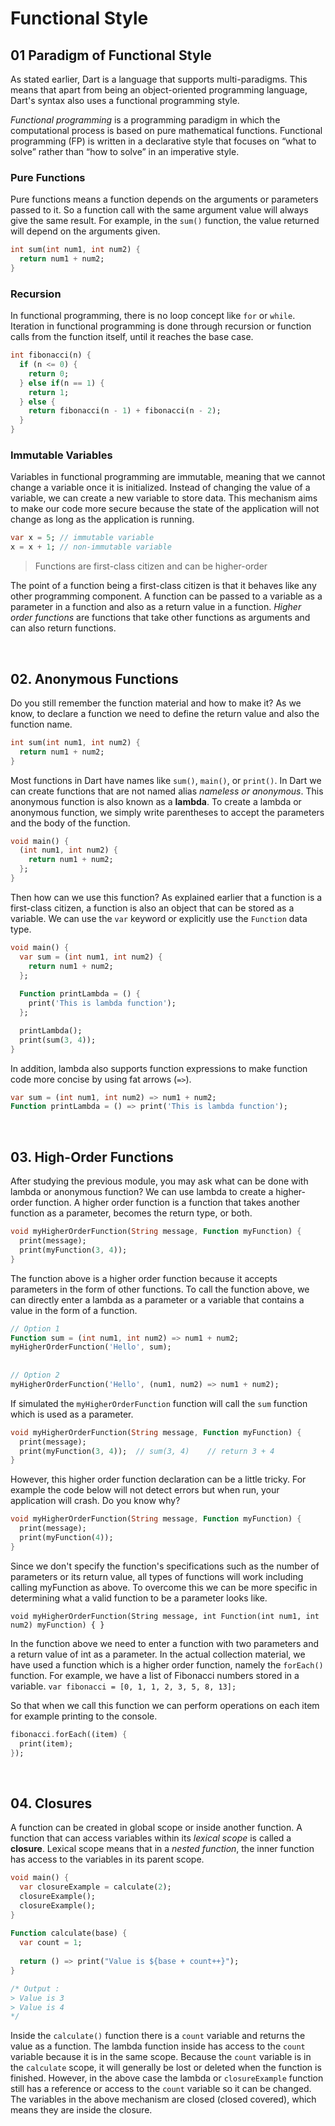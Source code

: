 # Functional Style

## 01 Paradigm of Functional Style
As stated earlier, Dart is a language that supports multi-paradigms. This means that apart from being an object-oriented programming language, Dart's syntax also uses a functional programming style.

*Functional programming* is a programming paradigm in which the computational process is based on pure mathematical functions. Functional programming (FP) is written in a declarative style that focuses on “what to solve” rather than “how to solve” in an imperative style.

### Pure Functions
Pure functions means a function depends on the arguments or parameters passed to it. So a function call with the same argument value will always give the same result. For example, in the `sum()` function, the value returned will depend on the arguments given.

```dart
int sum(int num1, int num2) {
  return num1 + num2;
}
```

### Recursion
In functional programming, there is no loop concept like `for` or `while`. Iteration in functional programming is done through recursion or function calls from the function itself, until it reaches the base case.

```dart
int fibonacci(n) {
  if (n <= 0) {
    return 0;
  } else if(n == 1) {
    return 1;
  } else {
    return fibonacci(n - 1) + fibonacci(n - 2);
  }
}
```

### Immutable Variables
Variables in functional programming are immutable, meaning that we cannot change a variable once it is initialized. Instead of changing the value of a variable, we can create a new variable to store data. This mechanism aims to make our code more secure because the state of the application will not change as long as the application is running.

```dart
var x = 5; // immutable variable 
x = x + 1; // non-immutable variable
```

> Functions are first-class citizen and can be higher-order

The point of a function being a first-class citizen is that it behaves like any other programming component. A function can be passed to a variable as a parameter in a function and also as a return value in a function. *Higher order functions* are functions that take other functions as arguments and can also return functions.

&emsp;
## 02. Anonymous Functions
Do you still remember the function material and how to make it? As we know, to declare a function we need to define the return value and also the function name.

```dart
int sum(int num1, int num2) {
  return num1 + num2;
}
```

Most functions in Dart have names like `sum()`, `main()`, or `print()`. In Dart we can create functions that are not named alias *nameless or anonymous*. This anonymous function is also known as a **lambda**. To create a lambda or anonymous function, we simply write parentheses to accept the parameters and the body of the function.

```dart
void main() {
  (int num1, int num2) {
    return num1 + num2;
  };
}
```

Then how can we use this function? As explained earlier that a function is a first-class citizen, a function is also an object that can be stored as a variable. We can use the `var` keyword or explicitly use the `Function` data type.

```dart
void main() {
  var sum = (int num1, int num2) {
    return num1 + num2;
  };
 
  Function printLambda = () {
    print('This is lambda function');
  };

  printLambda();
  print(sum(3, 4));
}
```

In addition, lambda also supports function expressions to make function code more concise by using fat arrows (`=>`).

```dart
var sum = (int num1, int num2) => num1 + num2;
Function printLambda = () => print('This is lambda function');
```

&emsp;
## 03. High-Order Functions
After studying the previous module, you may ask what can be done with lambda or anonymous function? We can use lambda to create a higher-order function. A higher order function is a function that takes another function as a parameter, becomes the return type, or both.

```dart
void myHigherOrderFunction(String message, Function myFunction) {
  print(message);
  print(myFunction(3, 4));
}
```

The function above is a higher order function because it accepts parameters in the form of other functions. To call the function above, we can directly enter a lambda as a parameter or a variable that contains a value in the form of a function.

```dart
// Option 1
Function sum = (int num1, int num2) => num1 + num2;
myHigherOrderFunction('Hello', sum);
 
 
// Option 2
myHigherOrderFunction('Hello', (num1, num2) => num1 + num2);
```

If simulated the `myHigherOrderFunction` function will call the `sum` function which is used as a parameter.

```dart
void myHigherOrderFunction(String message, Function myFunction) {
  print(message);
  print(myFunction(3, 4));  // sum(3, 4)    // return 3 + 4
}
```

However, this higher order function declaration can be a little tricky. For example the code below will not detect errors but when run, your application will crash. Do you know why?

```dart
void myHigherOrderFunction(String message, Function myFunction) {
  print(message);
  print(myFunction(4));
}
```

Since we don't specify the function's specifications such as the number of parameters or its return value, all types of functions will work including calling myFunction as above. To overcome this we can be more specific in determining what a valid function to be a parameter looks like.

`void myHigherOrderFunction(String message, int Function(int num1, int num2) myFunction) { }`

In the function above we need to enter a function with two parameters and a return value of int as a parameter. In the actual collection material, we have used a function which is a higher order function, namely the `forEach()` function. For example, we have a list of Fibonacci numbers stored in a variable. `var fibonacci = [0, 1, 1, 2, 3, 5, 8, 13];`

So that when we call this function we can perform operations on each item for example printing to the console.

```dart
fibonacci.forEach((item) {
  print(item);
});
```

&emsp;
## 04. Closures
A function can be created in global scope or inside another function. A function that can access variables within its *lexical scope* is called a **closure**. Lexical scope means that in a *nested function*, the inner function has access to the variables in its parent scope.

```dart
void main() {
  var closureExample = calculate(2);
  closureExample();
  closureExample();
}
 
Function calculate(base) {
  var count = 1;
 
  return () => print("Value is ${base + count++}");
}

/* Output :
> Value is 3
> Value is 4
*/
```

Inside the `calculate()` function there is a `count` variable and returns the value as a function. The lambda function inside has access to the `count` variable because it is in the same scope. Because the `count` variable is in the `calculate` scope, it will generally be lost or deleted when the function is finished. However, in the above case the lambda or `closureExample` function still has a reference or access to the `count` variable so it can be changed. The variables in the above mechanism are closed (closed covered), which means they are inside the closure.